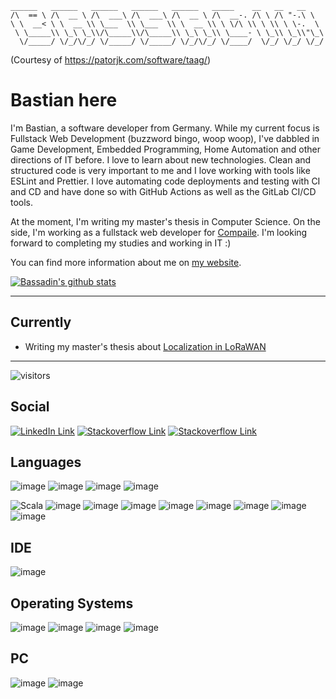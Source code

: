 ~~~
______   ______   ______   ______   ______   _____    __   __   __    
/\  == \ /\  __ \ /\  ___\ /\  ___\ /\  __ \ /\  __-. /\ \ /\ "-.\ \   
\ \  __< \ \  __ \\ \___  \\ \___  \\ \  __ \\ \ \/\ \\ \ \\ \ \-.  \  
 \ \_____\\ \_\ \_\\/\_____\\/\_____\\ \_\ \_\\ \____- \ \_\\ \_\\"\_\ 
  \/_____/ \/_/\/_/ \/_____/ \/_____/ \/_/\/_/ \/____/  \/_/ \/_/ \/_/ 
~~~

(Courtesy of <https://patorjk.com/software/taag/>)

# Bastian here

I'm Bastian, a software developer from Germany.
While my current focus is Fullstack Web Development (buzzword bingo, woop woop), I've dabbled in Game Development, Embedded Programming, Home Automation and other directions of IT before.
I love to learn about new technologies.
Clean and structured code is very important to me and I love working with tools like ESLint and Prettier.
I love automating code deployments and testing with CI and CD and have done so with GitHub Actions as well as the GitLab CI/CD tools.

At the moment, I'm writing my master's thesis in Computer Science.
On the side, I'm working as a fullstack web developer for [Compaile](https://compaile.com/). I'm looking forward to completing my studies and working in IT :)

You can find more information about me on [my website](https://bassadin.de/).

[![Bassadin's github stats](https://github-readme-stats.vercel.app/api?username=Bassadin&show_icons=true&theme=dracula)](https://github.com/anuraghazra/github-readme-stats)

---

## Currently

- Writing my master's thesis about [Localization in LoRaWAN](https://github.com/Bassadin/Master-Thesis-INM)

---

![visitors](https://visitor-badge.glitch.me/badge?page_id=bassadin_github&left_color=green&right_color=red)

## Social

[![LinkedIn Link](https://img.shields.io/badge/LinkedIn-0077B5?style=for-the-badge&logo=linkedin&logoColor=white)](https://www.linkedin.com/in/basvonbassadin/)
[![Stackoverflow Link](https://img.shields.io/badge/Mastodon-563ACC?style=for-the-badge&logo=mastodon&logoColor=white)](https://freiburg.social/@bassadin)
[![Stackoverflow Link](https://img.shields.io/badge/Stack_Overflow-FE7A16?style=for-the-badge&logo=stack-overflow&logoColor=white)](https://stackoverflow.com/users/3526350/vads)

## Languages

![image](https://img.shields.io/badge/TypeScript-007ACC?style=for-the-badge&logo=typescript&logoColor=white)
![image](https://img.shields.io/badge/JavaScript-323330?style=for-the-badge&logo=javascript&logoColor=F7DF1E)
![image](https://img.shields.io/badge/HTML5-E34F26?style=for-the-badge&logo=html5&logoColor=white)
![image](https://img.shields.io/badge/CSS3-1572B6?style=for-the-badge&logo=css3&logoColor=white)

![Scala](https://img.shields.io/badge/scala-%23DC322F.svg?style=for-the-badge&logo=scala&logoColor=white)
![image](https://img.shields.io/badge/Python-FFD43B?style=for-the-badge&logo=python&logoColor=darkgreen)
![image](https://img.shields.io/badge/C-00599C?style=for-the-badge&logo=c&logoColor=white)
![image](https://img.shields.io/badge/C%2B%2B-00599C?style=for-the-badge&logo=c%2B%2B&logoColor=white)
![image](https://img.shields.io/badge/C%23-239120?style=for-the-badge&logo=c-sharp&logoColor=white)
![image](https://img.shields.io/badge/Java-ED8B00?style=for-the-badge&logo=java&logoColor=white)
![image](https://img.shields.io/badge/PHP-777BB4?style=for-the-badge&logo=php&logoColor=white)
![image](https://img.shields.io/badge/Lua-2C2D72?style=for-the-badge&logo=lua&logoColor=white)
![image](https://img.shields.io/badge/json-5E5C5C?style=for-the-badge&logo=json&logoColor=white)

## IDE

![image](https://img.shields.io/badge/Visual_Studio_Code-0078D4?style=for-the-badge&logo=visual%20studio%20code&logoColor=white)

## Operating Systems

![image](https://img.shields.io/badge/Android-3DDC84?style=for-the-badge&logo=android&logoColor=white)
![image](https://img.shields.io/badge/Windows-0078D6?style=for-the-badge&logo=windows&logoColor=white)
![image](https://img.shields.io/badge/Ubuntu-E95420?style=for-the-badge&logo=ubuntu&logoColor=white)
![image](https://img.shields.io/badge/Linux-FCC624?style=for-the-badge&logo=linux&logoColor=black)

## PC

![image](https://img.shields.io/badge/NVIDIA-RTX2080-76B900?style=for-the-badge&logo=nvidia&logoColor=white)
![image](https://img.shields.io/badge/AMD-Ryzen_7_3700X-ED1C24?style=for-the-badge&logo=amd&logoColor=white)
